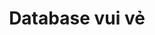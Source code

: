 ﻿---
layout: posts_by_category
categories: funny_database
title: Database vui vẻ
permalink: /category/funny_database
---